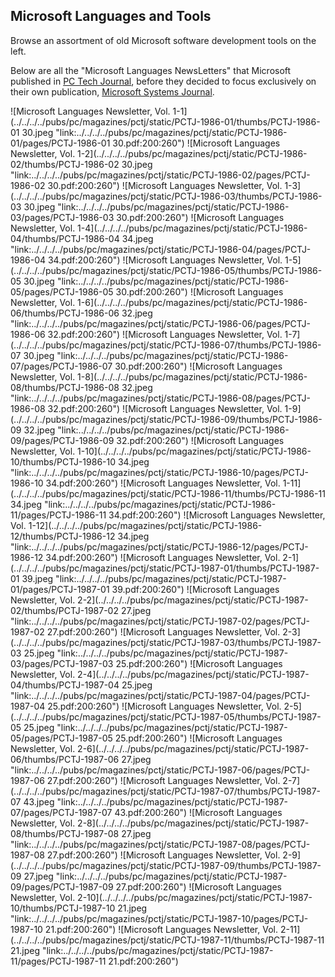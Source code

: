 Microsoft Languages and Tools
---

Browse an assortment of old Microsoft software development tools on the left.

Below are all the "Microsoft Languages NewsLetters" that Microsoft published in
[PC Tech Journal](../../../../pubs/pc/magazines/pctj/), before they decided to focus exclusively
on their own publication, [Microsoft Systems Journal](../../../../pubs/pc/magazines/msj/).

![Microsoft Languages Newsletter, Vol. 1-1](../../../../pubs/pc/magazines/pctj/static/PCTJ-1986-01/thumbs/PCTJ-1986-01 30.jpeg "link:../../../../pubs/pc/magazines/pctj/static/PCTJ-1986-01/pages/PCTJ-1986-01 30.pdf:200:260")
![Microsoft Languages Newsletter, Vol. 1-2](../../../../pubs/pc/magazines/pctj/static/PCTJ-1986-02/thumbs/PCTJ-1986-02 30.jpeg "link:../../../../pubs/pc/magazines/pctj/static/PCTJ-1986-02/pages/PCTJ-1986-02 30.pdf:200:260")
![Microsoft Languages Newsletter, Vol. 1-3](../../../../pubs/pc/magazines/pctj/static/PCTJ-1986-03/thumbs/PCTJ-1986-03 30.jpeg "link:../../../../pubs/pc/magazines/pctj/static/PCTJ-1986-03/pages/PCTJ-1986-03 30.pdf:200:260")
![Microsoft Languages Newsletter, Vol. 1-4](../../../../pubs/pc/magazines/pctj/static/PCTJ-1986-04/thumbs/PCTJ-1986-04 34.jpeg "link:../../../../pubs/pc/magazines/pctj/static/PCTJ-1986-04/pages/PCTJ-1986-04 34.pdf:200:260")
![Microsoft Languages Newsletter, Vol. 1-5](../../../../pubs/pc/magazines/pctj/static/PCTJ-1986-05/thumbs/PCTJ-1986-05 30.jpeg "link:../../../../pubs/pc/magazines/pctj/static/PCTJ-1986-05/pages/PCTJ-1986-05 30.pdf:200:260")
![Microsoft Languages Newsletter, Vol. 1-6](../../../../pubs/pc/magazines/pctj/static/PCTJ-1986-06/thumbs/PCTJ-1986-06 32.jpeg "link:../../../../pubs/pc/magazines/pctj/static/PCTJ-1986-06/pages/PCTJ-1986-06 32.pdf:200:260")
![Microsoft Languages Newsletter, Vol. 1-7](../../../../pubs/pc/magazines/pctj/static/PCTJ-1986-07/thumbs/PCTJ-1986-07 30.jpeg "link:../../../../pubs/pc/magazines/pctj/static/PCTJ-1986-07/pages/PCTJ-1986-07 30.pdf:200:260")
![Microsoft Languages Newsletter, Vol. 1-8](../../../../pubs/pc/magazines/pctj/static/PCTJ-1986-08/thumbs/PCTJ-1986-08 32.jpeg "link:../../../../pubs/pc/magazines/pctj/static/PCTJ-1986-08/pages/PCTJ-1986-08 32.pdf:200:260")
![Microsoft Languages Newsletter, Vol. 1-9](../../../../pubs/pc/magazines/pctj/static/PCTJ-1986-09/thumbs/PCTJ-1986-09 32.jpeg "link:../../../../pubs/pc/magazines/pctj/static/PCTJ-1986-09/pages/PCTJ-1986-09 32.pdf:200:260")
![Microsoft Languages Newsletter, Vol. 1-10](../../../../pubs/pc/magazines/pctj/static/PCTJ-1986-10/thumbs/PCTJ-1986-10 34.jpeg "link:../../../../pubs/pc/magazines/pctj/static/PCTJ-1986-10/pages/PCTJ-1986-10 34.pdf:200:260")
![Microsoft Languages Newsletter, Vol. 1-11](../../../../pubs/pc/magazines/pctj/static/PCTJ-1986-11/thumbs/PCTJ-1986-11 34.jpeg "link:../../../../pubs/pc/magazines/pctj/static/PCTJ-1986-11/pages/PCTJ-1986-11 34.pdf:200:260")
![Microsoft Languages Newsletter, Vol. 1-12](../../../../pubs/pc/magazines/pctj/static/PCTJ-1986-12/thumbs/PCTJ-1986-12 34.jpeg "link:../../../../pubs/pc/magazines/pctj/static/PCTJ-1986-12/pages/PCTJ-1986-12 34.pdf:200:260")
![Microsoft Languages Newsletter, Vol. 2-1](../../../../pubs/pc/magazines/pctj/static/PCTJ-1987-01/thumbs/PCTJ-1987-01 39.jpeg "link:../../../../pubs/pc/magazines/pctj/static/PCTJ-1987-01/pages/PCTJ-1987-01 39.pdf:200:260")
![Microsoft Languages Newsletter, Vol. 2-2](../../../../pubs/pc/magazines/pctj/static/PCTJ-1987-02/thumbs/PCTJ-1987-02 27.jpeg "link:../../../../pubs/pc/magazines/pctj/static/PCTJ-1987-02/pages/PCTJ-1987-02 27.pdf:200:260")
![Microsoft Languages Newsletter, Vol. 2-3](../../../../pubs/pc/magazines/pctj/static/PCTJ-1987-03/thumbs/PCTJ-1987-03 25.jpeg "link:../../../../pubs/pc/magazines/pctj/static/PCTJ-1987-03/pages/PCTJ-1987-03 25.pdf:200:260")
![Microsoft Languages Newsletter, Vol. 2-4](../../../../pubs/pc/magazines/pctj/static/PCTJ-1987-04/thumbs/PCTJ-1987-04 25.jpeg "link:../../../../pubs/pc/magazines/pctj/static/PCTJ-1987-04/pages/PCTJ-1987-04 25.pdf:200:260")
![Microsoft Languages Newsletter, Vol. 2-5](../../../../pubs/pc/magazines/pctj/static/PCTJ-1987-05/thumbs/PCTJ-1987-05 25.jpeg "link:../../../../pubs/pc/magazines/pctj/static/PCTJ-1987-05/pages/PCTJ-1987-05 25.pdf:200:260")
![Microsoft Languages Newsletter, Vol. 2-6](../../../../pubs/pc/magazines/pctj/static/PCTJ-1987-06/thumbs/PCTJ-1987-06 27.jpeg "link:../../../../pubs/pc/magazines/pctj/static/PCTJ-1987-06/pages/PCTJ-1987-06 27.pdf:200:260")
![Microsoft Languages Newsletter, Vol. 2-7](../../../../pubs/pc/magazines/pctj/static/PCTJ-1987-07/thumbs/PCTJ-1987-07 43.jpeg "link:../../../../pubs/pc/magazines/pctj/static/PCTJ-1987-07/pages/PCTJ-1987-07 43.pdf:200:260")
![Microsoft Languages Newsletter, Vol. 2-8](../../../../pubs/pc/magazines/pctj/static/PCTJ-1987-08/thumbs/PCTJ-1987-08 27.jpeg "link:../../../../pubs/pc/magazines/pctj/static/PCTJ-1987-08/pages/PCTJ-1987-08 27.pdf:200:260")
![Microsoft Languages Newsletter, Vol. 2-9](../../../../pubs/pc/magazines/pctj/static/PCTJ-1987-09/thumbs/PCTJ-1987-09 27.jpeg "link:../../../../pubs/pc/magazines/pctj/static/PCTJ-1987-09/pages/PCTJ-1987-09 27.pdf:200:260")
![Microsoft Languages Newsletter, Vol. 2-10](../../../../pubs/pc/magazines/pctj/static/PCTJ-1987-10/thumbs/PCTJ-1987-10 21.jpeg "link:../../../../pubs/pc/magazines/pctj/static/PCTJ-1987-10/pages/PCTJ-1987-10 21.pdf:200:260")
![Microsoft Languages Newsletter, Vol. 2-11](../../../../pubs/pc/magazines/pctj/static/PCTJ-1987-11/thumbs/PCTJ-1987-11 21.jpeg "link:../../../../pubs/pc/magazines/pctj/static/PCTJ-1987-11/pages/PCTJ-1987-11 21.pdf:200:260")

